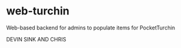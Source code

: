 # web-turchin
Web-based backend for admins to populate items for PocketTurchin

DEVIN SINK AND CHRIS
